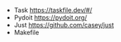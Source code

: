 - Task https://taskfile.dev/#/
- Pydoit https://pydoit.org/
- Just https://github.com/casey/just
- Makefile 